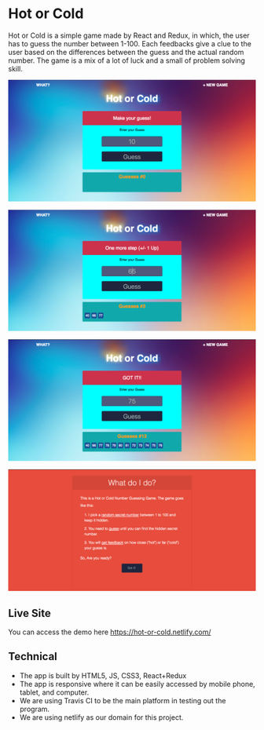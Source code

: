 # Hot or Cold
Hot or Cold is a simple game made by React and Redux, in which, the user has to guess the number between 1-100.
Each feedbacks give a clue to the user based on the differences between the guess and the actual random number.
The game is a mix of a lot of luck and a small of problem solving skill.

![home-page](https://github.com/andreasadinata/react-hot-or-cold/blob/master/src/images/screenshots/home.png)

![guess](https://github.com/andreasadinata/react-hot-or-cold/blob/master/src/images/screenshots/guess.png)

![got-it](https://github.com/andreasadinata/react-hot-or-cold/blob/master/src/images/screenshots/got-it.png)

![introduction](https://github.com/andreasadinata/react-hot-or-cold/blob/master/src/images/screenshots/explanation-of-the-game.png)

## Live Site
You can access the demo here https://hot-or-cold.netlify.com/

## Technical
* The app is built by HTML5, JS, CSS3, React+Redux
* The app is responsive where it can be easily accessed by mobile phone, tablet, and computer.
* We are using Travis CI to be the main platform in testing out the program.
* We are using netlify as our domain for this project.

